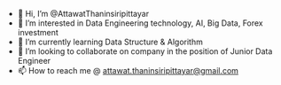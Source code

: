 - 👋 Hi, I’m @AttawatThaninsiripittayar
- 👀 I’m interested in Data Engineering technology, AI, Big Data, Forex investment
- 🌱 I’m currently learning Data Structure & Algorithm
- 💞️ I’m looking to collaborate on company in the position of Junior Data Engineer
- 📫 How to reach me @ attawat.thaninsiripittayar@gmail.com

<!---
AttawatThaninsiripittayar/AttawatThaninsiripittayar is a ✨ special ✨ repository because its `README.md` (this file) appears on your GitHub profile.
You can click the Preview link to take a look at your changes.
--->
